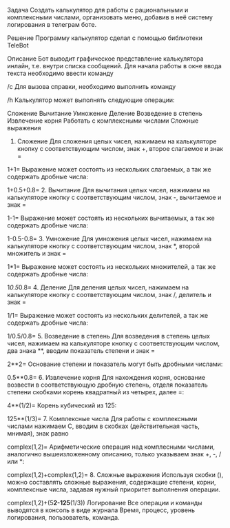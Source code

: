 Задача
Создать калькулятор для работы с рациональными и комплексными числами, организовать меню, добавив в неё систему логирования в телеграм боте.

Решение
Программу калькулятор сделал с помощью библиотеки TeleBot

Описание
Бот выводит графическое представление калькулятора инлайн, т.е. внутри списка сообщений. Для начала работы в окне ввода текста необходимо ввести команду

/c
Для вызова справки, необходимо выполнить команду

/h
Калькулятор может выполнять следующие операции:

Сложение
Вычитание
Умножение
Деление
Возведение в степень
Извлечение корня
Работать с комплексными числами
Сложные выражения
1. Сложение
Для сложения целых чисел, нажимаем на калькуляторе кнопку с соответствующим числом, знак +, второе слагаемое и знак =

1+1=
Выражение может состоять из нескольких слагаемых, а так же содержать дробные числа:

1+0.5+0.8=
2. Вычитание
Для вычитания целых чисел, нажимаем на калькуляторе кнопку с соответствующим числом, знак -, вычитаемое и знак =

1-1=
Выражение может состоять из нескольких вычитаемых, а так же содержать дробные числа:

1-0.5-0.8=
3. Умножение
Для умножения целых чисел, нажимаем на калькуляторе кнопку с соответствующим числом, знак *, второй множитель и знак =

1*1=
Выражение может состоять из нескольких множителей, а так же содержать дробные числа:

1*0.5*0.8=
4. Деление
Для деления целых чисел, нажимаем на калькуляторе кнопку с соответствующим числом, знак /, делитель и знак =

1/1=
Выражение может состоять из нескольких делителей, а так же содержать дробные числа:

1/0.5/0.8=
5. Возведение в степень
Для возведения в степень целых чисел, нажимаем на калькуляторе кнопку с соответствующим числом, два знака **, вводим показатель степени и знак =

2**2=
Основание степени и показатель могут быть дробными числами:

0.5**0.8=
6. Извлечение корня
Для нахождения корня, основание возвести в соответствующую дробную степень, отделя показатель степени скобками корень квадратный из четырех, далее =:

4**(1/2)=
Корень кубический из 125:

125**(1/3)=
7. Комплексные числа
Для работы с комплексными числами нажимаем С, вводим в скобках (действительная часть, мнимая), знак равно

complex(1,2)=
Арифметические операция над комплесными числами, аналогично вышеизложенному описанию, только указываем знак +, -, / или *:

complex(1,2)+complex(1,2)=
8. Сложные выражения
Используя скобки (), можно составлять сложные выражения, содержащие степени, корни, комплексные числа, задавая нужный приоритет выполнения операции.

complex(1,2)+(5**2-125**(1/3))
Логирование
Все операции и команды выводятся в консоль в виде журнала Время, процесс, уровень логирования, пользователь, команда.